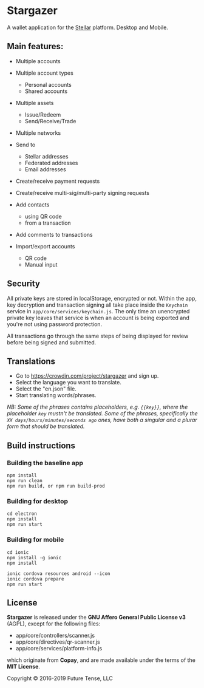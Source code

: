 # Stargazer

A wallet application for the [Stellar](https://stellar.org) platform. Desktop and Mobile.


## Main features:

* Multiple accounts

* Multiple account types
	* Personal accounts
	* Shared accounts

* Multiple assets
    * Issue/Redeem
    * Send/Receive/Trade

* Multiple networks

* Send to
    * Stellar addresses
    * Federated addresses
    * Email addresses

* Create/receive payment requests

* Create/receive multi-sig/multi-party signing requests

* Add contacts
    * using QR code
    * from a transaction

* Add comments to transactions

* Import/export accounts
    * QR code
    * Manual input


## Security

All private keys are stored in localStorage, encrypted or not. Within the app, key decryption and transaction signing all take place inside the `Keychain` service in `app/core/services/keychain.js`. The only time an unencrypted private key leaves that service is when an account is being exported and you're not using password protection.

All transactions go through the same steps of being displayed for review before being signed and submitted.

## Translations

- Go to https://crowdin.com/project/stargazer and sign up.
- Select the language you want to translate.
- Select the "en.json" file.
- Start translating words/phrases.

*NB: Some of the phrases contains placeholders, e.g. `{{key}}`, where the placeholder `key` mustn't be translated.
Some of the phrases, specifically the `XX days/hours/minutes/seconds ago` ones, have both a singular and a plurar form that should be translated.*


## Build instructions

### Building the baseline app
```
npm install
npm run clean
npm run build, or npm run build-prod
```

### Building for desktop
```
cd electron
npm install
npm run start
```

### Building for mobile
```
cd ionic
npm install -g ionic
npm install

ionic cordova resources android --icon
ionic cordova prepare
npm run start
```


## License

**Stargazer** is released under the **GNU Affero General Public License v3** (AGPL), except for the following files:

* app/core/controllers/scanner.js
* app/core/directives/qr-scanner.js
* app/core/services/platform-info.js

which originate from **Copay**, and are made available under the terms of the **MIT License**.

Copyright &copy; 2016-2019 Future Tense, LLC
